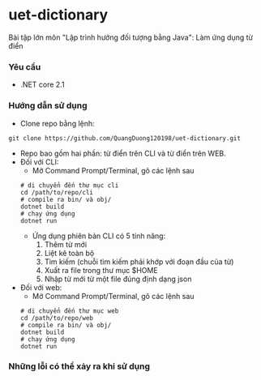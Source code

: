 # uet-dictionary
Bài tập lớn môn "Lập trình hướng đối tượng bằng Java": Làm ứng dụng từ điển
### Yêu cầu
* .NET core 2.1

### Hướng dẫn sử dụng
* Clone repo bằng lệnh:
```shell
git clone https://github.com/QuangDuong120198/uet-dictionary.git
```
* Repo bao gồm hai phần: từ điển trên CLI và từ điển trên WEB.
* Đối với CLI:
    * Mở Command Prompt/Terminal, gõ các lệnh sau
    ```shell
    # di chuyển đến thư mục cli
    cd /path/to/repo/cli
    # compile ra bin/ và obj/
    dotnet build
    # chạy ứng dụng
    dotnet run
    ```
    * Ứng dụng phiên bản CLI có 5 tính năng:
        1. Thêm từ mới
        2. Liệt kê toàn bộ
        3. Tìm kiếm (chuỗi tìm kiếm phải khớp với đoạn đầu của từ)
        4. Xuất ra file trong thư mục $HOME
        5. Nhập từ mới từ một file đúng định dạng json
* Đối với web:
    * Mở Command Prompt/Terminal, gõ các lệnh sau
    ```shell
    # di chuyển đến thư mục web
    cd /path/to/repo/web
    # compile ra bin/ và obj/
    dotnet build
    # chạy ứng dụng
    dotnet run
    ```

### Những lỗi có thể xảy ra khi sử dụng

